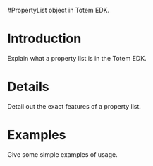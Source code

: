#PropertyList object in Totem EDK.

# Introduction #

Explain what a property list is in the Totem EDK.


# Details #

Detail out the exact features of a property list.

# Examples #

Give some simple examples of usage.